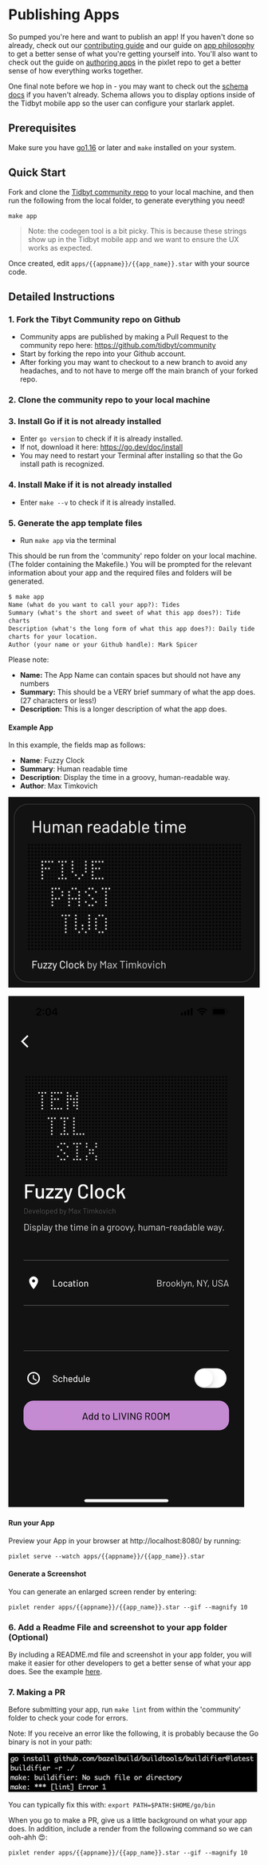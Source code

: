 # Publishing Apps
So pumped you're here and want to publish an app! If you haven't done so already, check out our [contributing guide](../CONTRIBUTING.md) and our guide on [app philosophy](app_philosophy.md) to get a better sense of what you're getting yourself into. You'll also want to check out the guide on [authoring apps](https://github.com/tidbyt/pixlet/blob/main/docs/authoring_apps.md) in the pixlet repo to get a better sense of how everything works together.

One final note before we hop in - you may want to check out the [schema docs](https://github.com/tidbyt/pixlet/blob/main/docs/schema/schema.md) if you haven't already. Schema allows you to display options inside of the Tidbyt mobile app so the user can configure your starlark applet.

## Prerequisites
Make sure you have [go1.16](https://go.dev/) or later and `make` installed on your system.


## Quick Start
Fork and clone the [Tidbyt community repo](https://github.com/tidbyt/community) to your local machine, and then run the following from the local folder, to generate everything you need!
```
make app
```

> Note: the codegen tool is a bit picky. This is because these strings show up in the Tidbyt mobile app and we want to ensure the UX works as expected.

Once created, edit `apps/{{appname}}/{{app_name}}.star` with your source code.


## Detailed Instructions

### 1. Fork the Tibyt Community repo on Github

- Community apps are published by making a Pull Request to the community repo here: https://github.com/tidbyt/community
- Start by forking the repo into your Github account.
- After forking you may want to checkout to a new branch to avoid any headaches, and to not have to merge off the main branch of your forked repo.

### 2. Clone the community repo to your local machine

### 3. Install Go if it is not already installed

- Enter `go version` to check if it is already installed.
- If not, download it here: https://go.dev/doc/install
- You may need to restart your Terminal after installing so that the Go install path is recognized. 

### 4. Install Make if it is not already installed

- Enter `make --v` to check if it is already installed.

### 5. Generate the app template files

- Run `make app` via the terminal

This should be run from the 'community' repo folder on your local machine. (The folder containing the Makefile.)
You will be prompted for the relevant information about your app and the required files and folders will be generated.

```
$ make app
Name (what do you want to call your app?): Tides
Summary (what's the short and sweet of what this app does?): Tide charts
Description (what's the long form of what this app does?): Daily tide charts for your location.
Author (your name or your Github handle): Mark Spicer
```

Please note:
- **Name:** The App Name can contain spaces but should not have any numbers
- **Summary:** This should be a VERY brief summary of what the app does. (27 characters or less!)
- **Description:** This is a longer description of what the app does.

#### Example App
In this example, the fields map as follows:
- **Name**: Fuzzy Clock
- **Summary**: Human readable time
- **Description**: Display the time in a groovy, human-readable way.
- **Author**: Max Timkovich

![example](../assets/example.png)

![details](../assets/example_details.png)


 #### Run your App

 Preview your App in your browser at http://localhost:8080/ by running:

```
pixlet serve --watch apps/{{appname}}/{{app_name}}.star
```

#### Generate a Screenshot

You can generate an enlarged screen render by entering:

```
pixlet render apps/{{appname}}/{{app_name}}.star --gif --magnify 10
```

### 6. Add a Readme File and screenshot to your app folder (Optional)

By including a README.md file and screenshot in your app folder, you will make it easier for other developers to get a better sense of what your app does. See the example [here](https://github.com/tidbyt/community/tree/main/apps/digibyteprice).

### 7. Making a PR

Before submitting your app, run `make lint` from within the 'community' folder to check your code for errors.

Note: If you receive an error like the following, it is probably because the Go binary is not in your path:

![lint error](../assets/lint_error.png)

You can typically fix this with:
```export PATH=$PATH:$HOME/go/bin```


When you go to make a PR, give us a little background on what your app does. In addition, include a render from the following command so we can ooh-ahh 😍:
```
pixlet render apps/{{appname}}/{{app_name}}.star --gif --magnify 10
```







